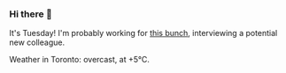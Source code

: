### Hi there :wave:

It's Tuesday! I'm probably working for [this bunch](https://github.com/kohofinancial), interviewing a potential new colleague.

Weather in Toronto: overcast, at +5°C.
